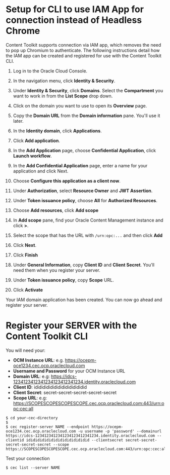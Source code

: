 # Setup for CLI to use IAM App for connection instead of Headless Chrome
Content Toolkit supports connection via IAM app, which removes the need to pop up Chromium to authenticate.
The following instructions detail how the IAM app can be created and registered for use with the Content Toolkit CLI.

1. Log in to the Oracle Cloud Console.

2. In the navigation menu, click **Identity & Security**.

3. Under **Identity & Security**, click **Domains**. Select the **Compartment** you want to work in from the **List Scope** drop down.

4. Click on the domain you want to use to open its **Overview** page.

5. Copy the **Domain URL** from the **Domain information** pane. You'll use it later.

6. In the **Identity domain**, click **Applications**.

7. Click **Add application**.

8. In the **Add Application** page, choose **Confidential Application**, click **Launch workflow**.

9. In the **Add Confidential Application** page, enter a name for your application and click Next.

10. Choose **Configure this application as a client now**. 

11. Under **Authorization**, select **Resource Owner** and **JWT Assertion**.

12. Under **Token issuance policy**, choose **All** for **Authorized Resources**.

13. Choose **Add resources**, click **Add scope**

14. In **Add scope** pane, find your Oracle Content Management instance and click **>**.

15. Select the scope that has the URL with `/urn:opc:...` and then click **Add**

16. Click **Next**.

17. Click **Finish** 

18. Under **General Information**, copy **Client ID** and **Client Secret**. You'll need them when you register your server.

19. Under **Token issuance policy**, copy **Scope** URL.

20. Click **Activate**

Your IAM domain application has been created. You can now go ahead and register your server.

# Register your SERVER with the Content Toolkit CLI

You will need your:

* **OCM Instance URL**: e.g. https://ocepm-oce1234.cec.ocp.oraclecloud.com
* **Username and Password** for your OCM Instance URL
* **Domain URL**: e.g: https://idcs-1234123412341234123412341234.identity.oraclecloud.com
* **Client ID**: idididididididididididididid
* **Client Secret**: secret-secret-secret-secret-secret
* **Scope URL**:  e.g: https://SCOPESCOPESCOPESCOPE.cec.ocp.oraclecloud.com:443/urn:opc:cec:all

```
$ cd your-cec-directory
$
$ cec register-server NAME --endpoint https://ocepm-oce1234.cec.ocp.oraclecloud.com -u username -p 'password' --domainurl https://idcs-1234123412341234123412341234.identity.oraclecloud.com --clientid idididididididididididididid --clientsecret secret-secret-secret-secret-secret --scope https://SCOPESCOPESCOPESCOPE.cec.ocp.oraclecloud.com:443/urn:opc:cec:all
```

Test your connection

```
$ cec list --server NAME
``` 

